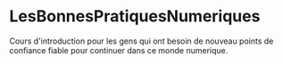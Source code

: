 # LesBonnesPratiquesNumeriques
Cours d'introduction pour les gens qui ont besoin de nouveau points de confiance fiable pour continuer dans ce monde numerique.
